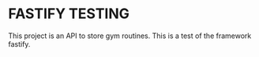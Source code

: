 # FASTIFY TESTING

This project is an API to store gym routines. This is a test of the framework fastify.

